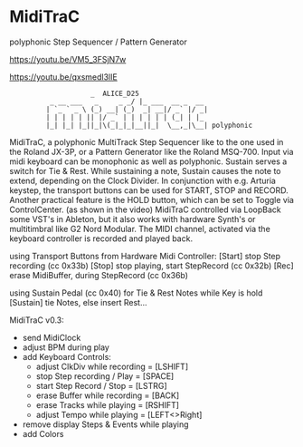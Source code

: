 # MidiTraC
polyphonic Step Sequencer / Pattern Generator

https://youtu.be/VM5_3FSjN7w

https://youtu.be/qxsmedl3lIE

						_  ALICE_D25
			  _ __ ___   _     _ _/ |_ ___  __ _  __
			 | `_ ` _ \ (_) __| (_)  _| __|/ _` |/ _|
			 | | | | | || |/ _` | | | | | | (_| | |_ 
			 |_| |_| |_||_|\(_|_|_|__||_|  \__,_|\__| polyphonic

MidiTraC, a polyphonic MultiTrack Step Sequencer like to the one used in the Roland JX-3P,
or a Pattern Generator like the Roland MSQ-700. Input via midi keyboard can be monophonic
as well as polyphonic. Sustain serves a switch for Tie & Rest. While sustaining a note,
Sustain causes the note to extend, depending on the Clock Divider. In conjunction with 
e.g. Arturia keystep, the transport buttons can be used for START, STOP and RECORD. 
Another practical feature is the HOLD button, which can be set to Toggle via ControlCenter. 
(as shown in the video) MidiTraC controlled via LoopBack some VST's in Ableton, but it also 
works with hardware Synth's or multitimbral like G2 Nord Modular. The MIDI channel, activated
via the keyboard controller is recorded and played back. 

using Transport Buttons from Hardware Midi Controller:
[Start] stop Step recording (cc 0x33b)
[Stop] stop playing, start StepRecord (cc 0x32b)
[Rec] erase MidiBuffer, during StepRecord (cc 0x36b)

using Sustain Pedal (cc 0x40) for Tie & Rest Notes
while Key is hold [Sustain] tie Notes, else insert Rest...

MidiTraC v0.3:
+ send MidiClock
+ adjust BPM during play
+ add Keyboard Controls:
	+ adjust ClkDiv while recording = [LSHIFT]
	+ stop Step recording / Play    = [SPACE]
	+ start Step Record / Stop      = [LSTRG]
	+ erase Buffer while recording  = [BACK]
	+ erase Tracks while playing    = [RSHIFT]
	+ adjust Tempo while playing    = [LEFT<>Right]
+ remove display Steps & Events while playing
+ add Colors
